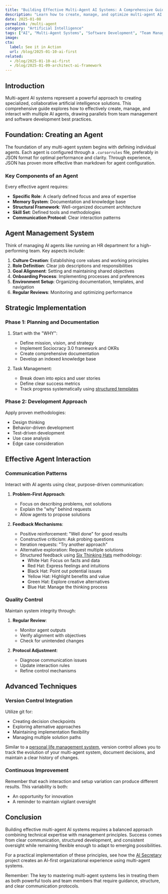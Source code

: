 ```yaml
---
title: "Building Effective Multi-Agent AI Systems: A Comprehensive Guide"
description: "Learn how to create, manage, and optimize multi-agent AI systems using best practices from software development and team management."
date: 2025-01-08
permalink: /multi-agent
category: "Artificial Intelligence"
tags: ["AI", "Multi-Agent Systems", "Software Development", "Team Management"]
image:
cta:
  label: See it in Action
  url: /blog/2025-01-10-ai-first
related:
  - /blog/2025-01-10-ai-first
  - /blog/2025-01-09-architect-ai-framework
---
```


## Introduction

Multi-agent AI systems represent a powerful approach to creating specialized, collaborative artificial intelligence solutions. This comprehensive guide explores how to effectively create, manage, and interact with multiple AI agents, drawing parallels from team management and software development best practices.

## Foundation: Creating an Agent

The foundation of any multi-agent system begins with defining individual agents. Each agent is configured through a `.cursorrules` file, preferably in JSON format for optimal performance and clarity. Through experience, JSON has proven more effective than markdown for agent configuration.

### Key Components of an Agent

Every effective agent requires:

- **Specific Role**: A clearly defined focus and area of expertise
- **Memory System**: Documentation and knowledge base
- **Structural Framework**: Well-organized document architecture
- **Skill Set**: Defined tools and methodologies
- **Communication Protocol**: Clear interaction patterns

## Agent Management System

Think of managing AI agents like running an HR department for a high-performing team. Key aspects include:

1. **Culture Creation**: Establishing core values and working principles
2. **Role Definition**: Clear job descriptions and responsibilities
3. **Goal Alignment**: Setting and maintaining shared objectives
4. **Onboarding Process**: Implementing processes and preferences
5. **Environment Setup**: Organizing documentation, templates, and navigation
6. **Regular Reviews**: Monitoring and optimizing performance

## Strategic Implementation

### Phase 1: Planning and Documentation

1. Start with the "WHY":

   - Define mission, vision, and strategy
   - Implement Sociocracy 3.0 framework and OKRs
   - Create comprehensive documentation
   - Develop an indexed knowledge base

2. Task Management:
   - Break down into epics and user stories
   - Define clear success metrics
   - Track progress systematically using [structured templates](/ru/gtd-diary)

### Phase 2: Development Approach

Apply proven methodologies:

- Design thinking
- Behavior-driven development
- Test-driven development
- Use case analysis
- Edge case consideration

## Effective Agent Interaction

### Communication Patterns

Interact with AI agents using clear, purpose-driven communication:

1. **Problem-First Approach**:

   - Focus on describing problems, not solutions
   - Explain the "why" behind requests
   - Allow agents to propose solutions

2. **Feedback Mechanisms**:
   - Positive reinforcement: "Well done" for good results
   - Constructive criticism: Ask probing questions
   - Iteration requests: "Try another approach"
   - Alternative exploration: Request multiple solutions
   - Structured feedback using [Six Thinking Hats](/6-hats) methodology:
     - White Hat: Focus on facts and data
     - Red Hat: Express feelings and intuitions
     - Black Hat: Point out potential issues
     - Yellow Hat: Highlight benefits and value
     - Green Hat: Explore creative alternatives
     - Blue Hat: Manage the thinking process

### Quality Control

Maintain system integrity through:

1. **Regular Review**:

   - Monitor agent outputs
   - Verify alignment with objectives
   - Check for unintended changes

2. **Protocol Adjustment**:
   - Diagnose communication issues
   - Update interaction rules
   - Refine control mechanisms

## Advanced Techniques

### Version Control Integration

Utilize git for:

- Creating decision checkpoints
- Exploring alternative approaches
- Maintaining implementation flexibility
- Managing multiple solution paths

Similar to a [personal life management system](/personal-life-management-system), version control allows you to track the evolution of your multi-agent system, document decisions, and maintain a clear history of changes.

### Continuous Improvement

Remember that each interaction and setup variation can produce different results. This variability is both:

- An opportunity for innovation
- A reminder to maintain vigilant oversight

## Conclusion

Building effective multi-agent AI systems requires a balanced approach combining technical expertise with management principles. Success comes from clear communication, structured development, and consistent oversight while remaining flexible enough to adapt to emerging possibilities.

For a practical implementation of these principles, see how the [AI Secretary](/blog/2025-01-10-ai-first) project creates an AI-first organizational experience using multi-agent systems.

Remember: The key to mastering multi-agent systems lies in treating them as both powerful tools and team members that require guidance, structure, and clear communication protocols.
